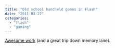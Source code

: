```yaml
---
title: "Old school handheld games in Flash"
date: "2011-03-22"
categories: 
  - "flash"
  - "gaming"
---
```


[Awesome work](http://www.pica-pic.com/) (and a great trip down memory lane).
